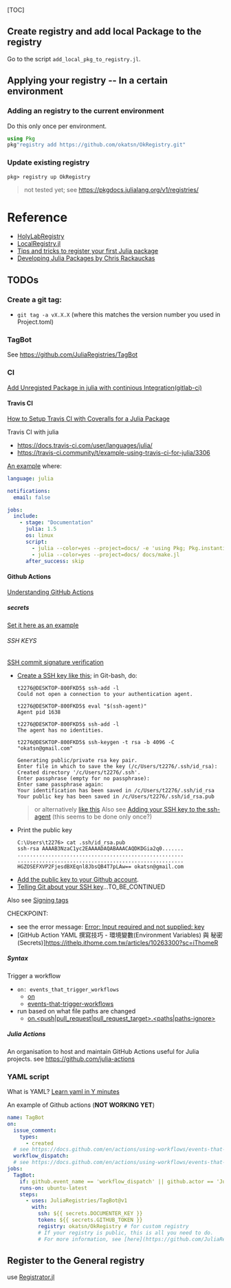 [TOC]
## Create registry and add local Package to the registry
Go to the script `add_local_pkg_to_registry.jl`.


## Applying your registry -- In a certain environment
### Adding an registry to the current environment
Do this only once per environment.
```julia
using Pkg
pkg"registry add https://github.com/okatsn/OkRegistry.git"
```

### Update existing registry

```julia-repl
pkg> registry up OkRegistry
```

> not tested yet; see https://pkgdocs.julialang.org/v1/registries/

# Reference


- [HolyLabRegistry](https://github.com/HolyLab/HolyLabRegistry)
- [LocalRegistry.jl](https://github.com/GunnarFarneback/LocalRegistry.jl)
- [Tips and tricks to register your first Julia package](https://www.juliabloggers.com/tips-and-tricks-to-register-your-first-julia-package/)
- [Developing Julia Packages by Chris Rackauckas](https://www.youtube.com/watch?v=QVmU29rCjaA)


## TODOs
### Create a git tag: 
- `git tag -a vX.X.X` (where this matches the version number you used in Project.toml)

### TagBot
See https://github.com/JuliaRegistries/TagBot

### CI
[Add Unregisted Package in julia with continious Integration(gitlab-ci)](https://stackoverflow.com/questions/70375922/how-to-add-unregisted-package-in-julia-with-continious-integrationgitlab-ci)


#### Travis CI
[How to Setup Travis CI with Coveralls for a Julia Package](https://www.youtube.com/watch?v=jFCIJbAQStA)

Travis CI with julia
- https://docs.travis-ci.com/user/languages/julia/
- https://travis-ci.community/t/example-using-travis-ci-for-julia/3306

[An example](https://github.com/SciML/DiffEqDocs.jl/blob/master/.travis.yml) where:
```yaml
language: julia

notifications:
  email: false

jobs:
  include:
    - stage: "Documentation"
      julia: 1.5
      os: linux
      script:
        - julia --color=yes --project=docs/ -e 'using Pkg; Pkg.instantiate()'
        - julia --color=yes --project=docs/ docs/make.jl
      after_success: skip
```


#### Github Actions
[Understanding GitHub Actions](https://docs.github.com/en/actions/learn-github-actions/understanding-github-actions)

##### secrets
[Set it here as an example](https://github.com/okatsn/DataFrameTools.jl/settings/secrets/actions)


###### SSH KEYS

[SSH commit signature verification](https://docs.github.com/en/authentication/managing-commit-signature-verification/about-commit-signature-verification#ssh-commit-signature-verification)

- [Create a SSH key like this](https://www.inmotionhosting.com/support/server/ssh/how-to-add-ssh-keys-to-your-github-account/); in Git-bash, do:
  ```
  t2276@DESKTOP-800FKD5$ ssh-add -l
  Could not open a connection to your authentication agent.
  
  t2276@DESKTOP-800FKD5$ eval "$(ssh-agent)"
  Agent pid 1638
  
  t2276@DESKTOP-800FKD5$ ssh-add -l
  The agent has no identities.
  
  t2276@DESKTOP-800FKD5$ ssh-keygen -t rsa -b 4096 -C "okatsn@gmail.com"
  
  Generating public/private rsa key pair.
  Enter file in which to save the key (/c/Users/t2276/.ssh/id_rsa): 
  Created directory '/c/Users/t2276/.ssh'.
  Enter passphrase (empty for no passphrase):
  Enter same passphrase again: 
  Your identification has been saved in /c/Users/t2276/.ssh/id_rsa
  Your public key has been saved in /c/Users/t2276/.ssh/id_rsa.pub
  ```
  > or alternatively [like this](https://docs.github.com/en/authentication/connecting-to-github-with-ssh/generating-a-new-ssh-key-and-adding-it-to-the-ssh-agent#generating-a-new-ssh-key)
  > Also see [Adding your SSH key to the ssh-agent](https://docs.github.com/en/authentication/connecting-to-github-with-ssh/generating-a-new-ssh-key-and-adding-it-to-the-ssh-agent#adding-your-ssh-key-to-the-ssh-agent) (this seems to be done only once?)
- Print the public key
  ```
  C:\Users\t2276> cat .ssh/id_rsa.pub
  ssh-rsa AAAAB3NzaC1yc2EAAAADAQABAAACAQDKDGia2q0.......
  ......................................................
  ......................................................
  HGZOSEFXVP2FjesdBXEqnl8JbsQB4T7pLAw== okatsn@gmail.com
  ```
- [Add the public key to your Github account](https://docs.github.com/en/authentication/connecting-to-github-with-ssh/adding-a-new-ssh-key-to-your-github-account).
- [Telling Git about your SSH key](https://docs.github.com/en/authentication/managing-commit-signature-verification/telling-git-about-your-signing-key#telling-git-about-your-ssh-key)...TO_BE_CONTINUED

Also see [Signing tags](https://docs.github.com/en/authentication/managing-commit-signature-verification/signing-tags)

CHECKPOINT: 
- see the error message: [Error: Input required and not supplied: key](https://github.com/okatsn/DataFrameTools.jl/runs/8149226032?check_suite_focus=true)
- [GitHub Action YAML 撰寫技巧 - 環境變數(Environment Variables) 與 秘密 (Secrets)]https://ithelp.ithome.com.tw/articles/10263300?sc=iThomeR

##### Syntax
Trigger a workflow
- `on: events_that_trigger_workflows`
  - [on](https://docs.github.com/en/actions/using-workflows/workflow-syntax-for-github-actions#on) 
  - [events-that-trigger-workflows](https://docs.github.com/en/actions/using-workflows/events-that-trigger-workflows)
- run based on what file paths are changed
  - [on.<push|pull_request|pull_request_target>.<paths|paths-ignore>](https://docs.github.com/en/actions/using-workflows/workflow-syntax-for-github-actions#onpushpull_requestpull_request_targetpathspaths-ignore)
  


##### Julia Actions
An organisation to host and maintain GitHub Actions useful for Julia projects.
see https://github.com/julia-actions

### YAML script
What is YAML?
[Learn yaml in Y minutes](https://learnxinyminutes.com/docs/yaml/)

An example of Github actions (**NOT WORKING YET**)
```yaml
name: TagBot
on:
  issue_comment:
    types:
      - created
  # see https://docs.github.com/en/actions/using-workflows/events-that-trigger-workflows#issue_comment
  workflow_dispatch:
  # see https://docs.github.com/en/actions/using-workflows/events-that-trigger-workflows#workflow_dispatch
jobs:
  TagBot:
    if: github.event_name == 'workflow_dispatch' || github.actor == 'JuliaTagBot'
    runs-on: ubuntu-latest
    steps:
      - uses: JuliaRegistries/TagBot@v1
        with:
          ssh: ${{ secrets.DOCUMENTER_KEY }}
          token: ${{ secrets.GITHUB_TOKEN }}
          registry: okatsn/OkRegistry # for custom registry
          # If your registry is public, this is all you need to do. 
          # For more information, see [here](https://github.com/JuliaRegistries/TagBot#custom-registries)
```

## Register to the General registry
use [Registrator.jl](https://github.com/JuliaRegistries/Registrator.jl)
